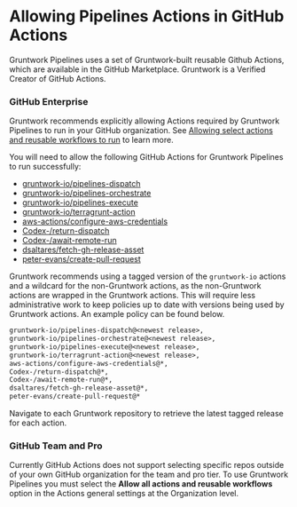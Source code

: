 # Allowing Pipelines Actions in GitHub Actions

Gruntwork Pipelines uses a set of Gruntwork-built reusable Github Actions, which are available in the GitHub Marketplace. Gruntwork is a Verified Creator of GitHub Actions.

### GitHub Enterprise

Gruntwork recommends explicitly allowing Actions required by Gruntwork Pipelines to run in your GitHub organization. See [Allowing select actions and reusable workflows to run](https://docs.github.com/en/enterprise-cloud@latest/admin/policies/enforcing-policies-for-your-enterprise/enforcing-policies-for-github-actions-in-your-enterprise#allowing-select-actions-and-reusable-workflows-to-run) to learn more.

You will need to allow the following GitHub Actions for Gruntwork Pipelines to run successfully:
- [gruntwork-io/pipelines-dispatch](https://github.com/gruntwork-io/pipelines-dispatch)
- [gruntwork-io/pipelines-orchestrate](https://github.com/gruntwork-io/pipelines-orchestrate)
- [gruntwork-io/pipelines-execute](https://github.com/gruntwork-io/pipelines-execute)
- [gruntwork-io/terragrunt-action](https://github.com/gruntwork-io/terragrunt-action)
- [aws-actions/configure-aws-credentials](https://github.com/aws-actions/configure-aws-credentials)
- [Codex-/return-dispatch](https://github.com/Codex-/return-dispatch)
- [Codex-/await-remote-run](https://github.com/Codex-/await-remote-run)
- [dsaltares/fetch-gh-release-asset](https://github.com/dsaltares/fetch-gh-release-asset)
- [peter-evans/create-pull-request](https://github.com/peter-evans/create-pull-request)

Gruntwork recommends using a tagged version of the `gruntwork-io` actions and a wildcard for the non-Gruntwork actions, as the non-Gruntwork actions are wrapped in the Gruntwork actions. This will require less administrative work to keep policies up to date with versions being used by Gruntwork actions. An example policy can be found below.

```txt
gruntwork-io/pipelines-dispatch@<newest release>,
gruntwork-io/pipelines-orchestrate@<newest release>,
gruntwork-io/pipelines-execute@<newest release>,
gruntwork-io/terragrunt-action@<newest release>,
aws-actions/configure-aws-credentials@*,
Codex-/return-dispatch@*,
Codex-/await-remote-run@*,
dsaltares/fetch-gh-release-asset@*,
peter-evans/create-pull-request@*
```

Navigate to each Gruntwork repository to retrieve the latest tagged release for each action.

### GitHub Team and Pro

Currently GitHub Actions does not support selecting specific repos outside of your own GitHub organization for the team and pro tier. To use Gruntwork Pipelines you must select the **Allow all actions and reusable workflows** option in the Actions general settings at the Organization level.



<!-- ##DOCS-SOURCER-START
{
  "sourcePlugin": "local-copier",
  "hash": "e9c63a765fc90941ee2e214842d318ce"
}
##DOCS-SOURCER-END -->
